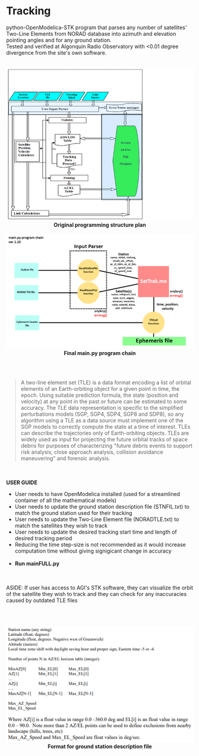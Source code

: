 # Tracking
python-OpenModelica-STK program that parses any number of satellites' Two-Line Elements from NORAD database into azimuth and elevation pointing angles and for any ground station. 
<br>
Tested and verified at Algonquin Radio Observatory with &lt;0.01 degree divergence from the site's own software.
<br><br>
<p align="center">
  <img src="https://github.com/naufalrafi/Tracking/blob/master/block%20diagram.png"><br>
  <b>Original programming structure plan</b>
  <br><br>
  <img src="https://github.com/naufalrafi/Tracking/blob/master/finalfinal.png"><br>
  <b>Final main.py program chain</b>
</p>

<br><br>
> A two-line element set (TLE) is a data format encoding a list of orbital elements of an Earth-orbiting object for a given point in time, the epoch. Using suitable prediction formula, the state (position and velocity) at any point in the past or future can be estimated to some accuracy. The TLE data representation is specific to the simplified perturbations models (SGP, SGP4, SDP4, SGP8 and SDP8), so any algorithm using a TLE as a data source must implement one of the SGP models to correctly compute the state at a time of interest. TLEs can describe the trajectories only of Earth-orbiting objects. TLEs are widely used as input for projecting the future orbital tracks of space debris for purposes of characterizing "future debris events to support risk analysis, close approach analysis, collision avoidance maneuvering" and forensic analysis.

<br><br>
**USER GUIDE**
- User needs to have OpenModelica installed (used for a streamlined container of all the mathematical models)
- User needs to update the ground station description file (STNFIL.txt) to match the ground station used for their tracking
- User needs to update the Two-Line Element file (NORADTLE.txt) to match the satellites they wish to track
- User needs to update the desired tracking start time and length of desired tracking period
- Reducing the time step-size is not recommended as it would increase computation time without giving signigicant change in accuracy
<br><br>
- **Run mainFULL.py**

<br><br>
ASIDE: If user has access to AGI's STK software, they can visualize the orbit of the satellite they wish to track and they can check for any inaccuracies caused by outdated TLE files 

<br><br>
<p align="center">
  <img src="https://github.com/naufalrafi/Tracking/blob/master/STNFILspec.PNG"><br>
  <b>Format for ground station description file</b>
</p>

